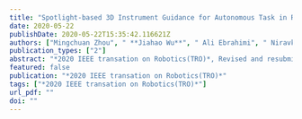 ```yaml
---
title: "Spotlight-based 3D Instrument Guidance for Autonomous Task in Robot-assisted Retinal Surgery"
date: 2020-05-22
publishDate: 2020-05-22T15:35:42.116621Z
authors: ["Mingchuan Zhou", " **Jiahao Wu**", " Ali Ebrahimi", " Niravkumar A. Patel", " Changyan He", " Peter Gehlbach", " Alois Knoll", " M Ali Nasseri", " Ioan I Iordachita"]
publication_types: ["2"]
abstract: "*2020 IEEE transation on Robotics(TRO)*, Revised and resubmitted"
featured: false
publication: "*2020 IEEE transation on Robotics(TRO)*"
tags: ["*2020 IEEE transation on Robotics(TRO)*"]
url_pdf: ""
doi: ""
---
```


